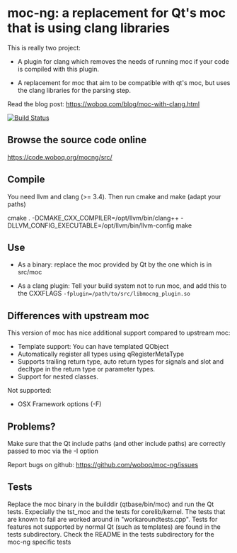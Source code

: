 # moc-ng:  a replacement for Qt's moc that is using clang libraries

This is really two project:

  * A plugin for clang which removes the needs of running moc
    if your code is compiled with this plugin.

  * A replacement for moc that aim to be compatible with qt's moc,
    but uses the clang libraries for the parsing step.

Read the blog post:  https://woboq.com/blog/moc-with-clang.html

[![Build Status](https://travis-ci.org/woboq/moc-ng.svg?branch=master)](https://travis-ci.org/woboq/moc-ng)

## Browse the source code online
https://code.woboq.org/mocng/src/

## Compile

You need llvm and clang (>= 3.4).
Then run cmake and make (adapt your paths)

 cmake . -DCMAKE_CXX_COMPILER=/opt/llvm/bin/clang++  -DLLVM_CONFIG_EXECUTABLE=/opt/llvm/bin/llvm-config
 make

## Use

 * As a binary:  replace the moc provided by Qt by the one which is in src/moc

 * As a clang plugin: Tell your build system not to run moc, and add this to the CXXFLAGS
    `-fplugin=/path/to/src/libmocng_plugin.so`

## Differences with upstream moc

This version of moc has nice additional support compared to upstream moc:

 * Template support: You can have templated QObject
 * Automatically register all types using qRegisterMetaType
 * Supports trailing return type, auto return types for signals and slot and decltype in the
   return type or parameter types.
 * Support for nested classes.

Not supported:
 * OSX Framework options (-F)

## Problems?

Make sure that the Qt include paths (and other include paths) are correctly passed to moc via the -I option

Report bugs on github: https://github.com/woboq/moc-ng/issues

## Tests

Replace the moc binary in the builddir (qtbase/bin/moc)  and run the Qt tests.
Expecially the tst_moc and the tests for corelib/kernel.
The tests that are known to fail are worked around in "workaroundtests.cpp".
Tests for features not supported by normal Qt (such as templates) are found in
the tests subdirectory.
Check the README in the tests subdirectory for the moc-ng specific tests

